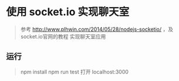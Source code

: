 
# 使用 socket.io 实现聊天室

> 参考 http://www.plhwin.com/2014/05/28/nodejs-socketio/ ，及 socket.io官网的教程 实现聊天室应用

##  运行
> npm install
> npm run test
> 打开 localhost:3000